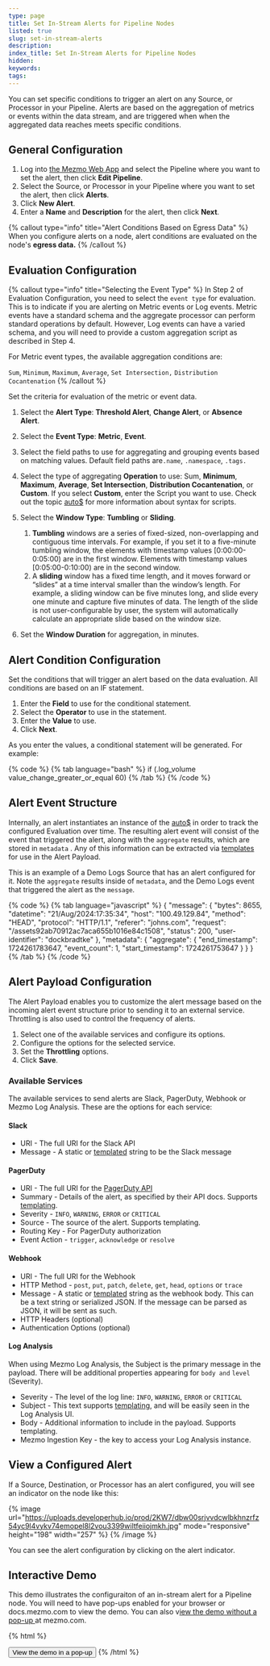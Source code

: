 ```yaml
---
type: page
title: Set In-Stream Alerts for Pipeline Nodes
listed: true
slug: set-in-stream-alerts
description: 
index_title: Set In-Stream Alerts for Pipeline Nodes
hidden: 
keywords: 
tags: 
---
```


You can set specific conditions to trigger an alert on any Source, or Processor in your Pipeline. Alerts are based on the aggregation of metrics or events within the data stream, and are triggered when when the aggregated data reaches meets specific conditions. 

## General Configuration

1. Log into [the Mezmo Web App](http://app.mezmo.com) and select the Pipeline where you want to set the alert, then click **Edit Pipeline**.
2. Select the Source, or Processor in your Pipeline where you want to set the alert, then click **Alerts**. 
3. Click **New Alert**.
4. Enter a **Name** and **Description** for the alert, then click **Next**. 

{% callout type="info" title="Alert Conditions Based on Egress Data" %}
When you configure alerts on a node, alert conditions are evaluated on the node's **egress data.**
{% /callout %}

## Evaluation Configuration

{% callout type="info" title="Selecting the Event Type" %}
In Step 2 of Evaluation Configuration, you need to select the `event type` for evaluation. This is to indicate if you are alerting on Metric events or Log events. Metric events have a standard schema and the aggregate processor can perform  standard operations by default. However,  Log events can have a varied schema, and you will  need to provide a custom aggregation script as described in Step 4.

For Metric event types, the available aggregation conditions are:

`Sum`, `Minimum`, `Maximum`, `Average`, `Set Intersection,` `Distribution Cocantenation`
{% /callout %}

Set the criteria for evaluation of the metric or event data. 

1. Select the **Alert Type**: **Threshold Alert**, **Change Alert**, or **Absence Alert**. 
2. Select the **Event Type**: **Metric**, **Event**. 
3. Select the field paths to use for aggregating and grouping events based on matching values. Default field paths are`.name`, `.namespace`, `.tags.`
4. Select the type of aggregating **Operation** to use: Sum, **Minimum**, **Maximum**, **Average**, **Set Intersection**, **Distribution Cocantenation**, or **Custom**. If you select **Custom**, enter the Script you want to use. Check out the topic [auto$](/telemetry-pipelines/js-script-processor) for more information about syntax for scripts.
5. Select the **Window Type**: **Tumbling** or **Sliding**. 
    1. **Tumbling** windows are a series of fixed-sized, non-overlapping and contiguous time intervals. For example, if you set it to a five-minute tumbling window, the elements with timestamp values [0:00:00-0:05:00) are in the first window. Elements with timestamp values [0:05:00-0:10:00) are in the second window.
    2. A **sliding** window has a fixed time length, and it moves forward or “slides” at a time interval smaller than the window’s length. For example, a sliding window can be five minutes long, and slide every one minute and capture five minutes of data. The length of the slide is not user-configurable by user, the system will automatically calculate an appropriate slide based on the window size.

6. Set the **Window Duration** for aggregation, in minutes.

## Alert Condition Configuration

Set the conditions that will trigger an alert based on the data evaluation.  All conditions are based on an IF statement. 

1. Enter the **Field** to use for the conditional statement. 
2. Select the **Operator** to use in the statement. 
3. Enter the **Value** to use. 
4. Click **Next**. 

As you enter the values, a conditional statement will be generated. For example:

{% code %}
{% tab language="bash" %}
if (.log_volume value_change_greater_or_equal 60)
{% /tab %}
{% /code %}

## Alert Event Structure

Internally, an alert instantiates an instance of the [auto$](/telemetry-pipelines/aggregate-processor) in order to track the configured Evaluation over time. The resulting alert event will consist of the event that triggered the alert, along with the `aggregate` results, which are stored in `metadata` . Any of this information can be extracted via [templates](/telemetry-pipelines/syntax-for-editing-pipeline-component-configuration-values#templates) for use in the Alert Payload. 

This is an example of a Demo Logs Source that has an alert configured for it. Note the `aggregate` results inside of `metadata`, and the Demo Logs event that triggered the alert as the `message`.

{% code %}
{% tab language="javascript" %}
{
  "message": {
    "bytes": 8655,
    "datetime": "21/Aug/2024:17:35:34",
    "host": "100.49.129.84",
    "method": "HEAD",
    "protocol": "HTTP/1.1",
    "referer": "johns.com",
    "request": "/assets92ab70912ac7aca655b1016e84c1508",
    "status": 200,
    "user-identifier": "dockbradtke"
  },
  "metadata": {
    "aggregate": {
      "end_timestamp": 1724261783647,
      "event_count": 1,
      "start_timestamp": 1724261753647
    }
  }
}
{% /tab %}
{% /code %}

## Alert Payload Configuration

The Alert Payload enables you to customize the alert message based on the incoming alert event structure prior to sending it to an external service. Throttling is also used to control the frequency of alerts.

1. Select one of the available services and configure its options.
2. Configure the options for the selected service.
3. Set the **Throttling** options.
4. Click **Save**.

### Available Services

The available services to send alerts are Slack, PagerDuty, Webhook or Mezmo Log Analysis. These are the options for each service:

#### Slack

- URI - The full URI for the Slack API
- Message - A static or [templated](/telemetry-pipelines/syntax-for-editing-pipeline-component-configuration-values#templates) string to be the Slack message

#### PagerDuty

- URI - The full URI for the [PagerDuty API](https://developer.pagerduty.com/docs/ZG9jOjExMDI5NTgx-send-an-alert-event)
- Summary - Details of the alert, as specified by their API docs. Supports [templating](/telemetry-pipelines/syntax-for-editing-pipeline-component-configuration-values#templates).
- Severity - `INFO`, `WARNING`, `ERROR` or `CRITICAL`
- Source - The source of the alert. Supports templating.
- Routing Key - For PagerDuty authorization
- Event Action - `trigger`, `acknowledge` or `resolve`

#### Webhook

- URI - The full URI for the Webhook
- HTTP Method - `post`, `put`, `patch`, `delete`, `get`, `head`, `options` or `trace`
- Message - A static or [templated](/telemetry-pipelines/syntax-for-editing-pipeline-component-configuration-values#templates) string as the webhook body. This can be a text string or serialized JSON. If the message can be parsed as JSON, it will be sent as such.
- HTTP Headers (optional)
- Authentication Options (optional)

#### Log Analysis

When using Mezmo Log Analysis, the Subject is the primary message in the payload. There will be additional properties appearing for `body and` `level` (Severity).

- Severity - The level of the log line: `INFO`, `WARNING`, `ERROR` or `CRITICAL`
- Subject - This text supports [templating](/telemetry-pipelines/syntax-for-editing-pipeline-component-configuration-values#templates), and will be easily seen in the Log Analysis UI.
- Body - Additional information to include in the payload. Supports templating.
- Mezmo Ingestion Key - the key to access your Log Analysis instance.

## View a Configured Alert

If a Source, Destination, or Processor has an alert configured, you will see an indicator on the node like this:

{% image url="https://uploads.developerhub.io/prod/2KW7/dbw00srjvvdcwlbkhnzrfz54yc9l4vykv74emopel8l2vou3399wiltfeiiojmkh.jpg" mode="responsive" height="198" width="257" %}
{% /image %}

You can see the alert configuration by clicking on the alert indicator.

## Interactive Demo

This demo illustrates the configuraiton of an in-stream alert for a Pipeline node. You will need to have pop-ups enabled for your browser or docs.mezmo.com to view the demo.  You can also v[iew the demo without a pop-up ](https://www.mezmo.com/demos/interactive-demo-in-stream-alerts)at mezmo.com.

{% html %}
<!-- To open the pop-up on clicking a button, add the following data-navattic attributes to an existing button on your page -->
<button data-navattic-open="https://capture.navattic.com/clz0byns1000109ia0c8x8vib" data-navattic-title="In-Stream Alerts">
  View the demo in a pop-up
</button>
{% /html %}